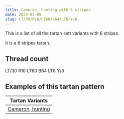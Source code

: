 ```yaml
---
title: Cameron, hunting with 6 stripes
date: 2023-02-05
slug: LT/30/R10/LT60/B64/LT8/Y/6
---
```

This is a list of all the tartan sett variants with 6 stripes.

It is a 6 stripes tartan.


## Thread count
LT/30 R10 LT60 B64 LT8 Y/6

## Examples of this tartan pattern

| Tartan Variants |
|---------------|
| [Cameron, hunting](/variants/lt/30/r10/lt60/b64/lt8/y/6-b304080-lt806050-rc00000-yf0c000)||

